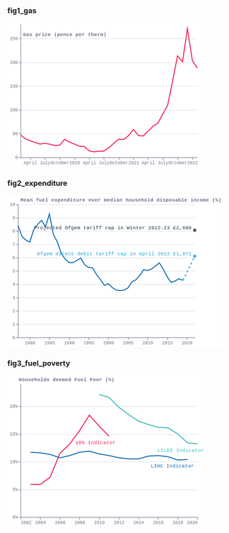 ### fig1_gas
!["fig1_gas"](visualisation/fig1_gas.png "fig1_gas")

### fig2_expenditure
!["fig2_expenditure"](visualisation/fig2_expenditure.png "fig2_expenditure")

### fig3_fuel_poverty
!["fig3_fuel_poverty"](visualisation/fig3_fuel_poverty.png "fig3_fuel_poverty")

